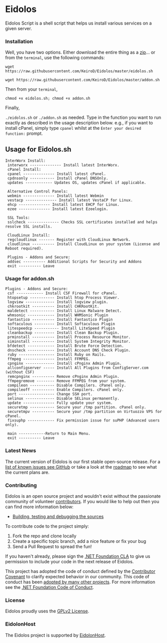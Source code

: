 # Eidolos
Eidolos Script is a shell script that helps us install various services on a given server.

### Installation
Well, you have two options. Either download the entire thing as a [zip](https://github.com/EidolonHost/Eidolos/archive/master.zip)... or from the `terminal`, use the following commands:


`wget https://raw.githubusercontent.com/KeiroD/Eidolos/master/eidolos.sh`

`wget https://raw.githubusercontent.com/KeiroD/Eidolos/master/addon.sh`

Then from your `terminal`,

`chmod +x eidolos.sh; chmod +x addon.sh`

Finally,

`./eidolos.sh` or `./addon.sh` as needed. Type in the function you want to run exactly as described in the usage description below. e.g., if you want to install cPanel, simply type `cpanel` whilst at the `Enter your desired function:` prompt.


## Usage for Eidolos.sh
```
InterWorx Install:
 interworx -------------- Install latest InterWorx.
 cPanel Install:
 cpanel -------------- Install latest cPanel.
 cpdnsonly ----------- Install cPanel DNSOnly.
 updates ------------ Updates OS, updates cPanel if applicable.

 Alternative Control Panels:
 webmin -------------- Install latest Webmin
 vestacp -------------- Install latest VestaCP for Linux.
 ehcp -------------- Install latest EHCP for Linux.
 ezee -------------- Install latest Ezeelogin.

 SSL Tools:
 sslcheck -------------- Checks SSL certificates installed and helps resolve SSL installs.

 CloudLinux Install:
 regcloudlinux ------- Register with CloudLinux Network.
 cloudlinux ---------- Install CloudLinux on your system (License and Reboot required).

 Plugins - Addons and Secure:
 addsec ---------- Additional Scripts for Security and Addons
 exit ---------- Leave
```

### Usage for addon.sh

```
Plugins - Addons and Secure:
 csf ------------ Install CSF Firewall for cPanel.
 htopsetup ----------- Install htop Process Viewer.
 logview ------------- Install logview plugin.
 chkrootkit ---------- Install CHKRootKit.
 maldetect ----------- Install Linux Malware Detect.
 whmsonic ------------ Install WHMSonic Plugin
 fantastico ---------- Install Fantastico Plugin
 softaculous --------- Install Softaculous Plugin
 litespeedcp ----------- Install LiteSpeed Plugin
 cleanbackup --------- Install Clean Backup Plugin.
 prminstall ---------- Install Process Resource Monitor.
 siminstall ---------- Install System Integrity Monitor.
 bfdetect ------------ Install Brute Force Detection.
 dnscheck ------------ Install Account DNS Check Plugin.
 ruby ---------------- Install Ruby on Rails.
 ffmpeg -------------- Install FFMPEG.
 cpnginx ------------- Install cPnginx Admin Plugin.
 allconfigserver ----- Install All Plugins from ConfigServer.com (without CSF)
 remcpnginx ---------- Remove cPnginx Admin Plugin.
 ffmpegremove -------- Remove FFMPEG from your system.
 compileon ----------- Disable Compilers. cPanel only.
 compileoff ---------- Enable Compilers. cPanel only.
 port ---------------- Change SSH port.
 selinux ------------- Disable SELinux permanently.
 update -------------- Fully update your system.
 securetmp ----------- Secure your /tmp partition. cPanel only.
 securetmpv ---------- Secure your /tmp partition on Virtuozzo VPS for cPanel.
 fixsuphp ------------ Fix permission issue for suPHP (Advanced users only).

 main ------------Return to Main Menu.
 exit ---------- Leave
```

### Latest News
The current version of Eidolos is our first stable open-source release.
For a [list of known issues see GitHub](https://github.com/EidolonHost/Eidolos/issues) or take a look at the [roadmap](roadmap.md) to see what the current plans are.

### Contributing
Eidolos is an open source project and wouldn't exist without the passionate community of volunteer [contributors](https://github.com/EidolonHost/Eidolos/graphs/contributors).
If you would like to help out then you can find more information below:

* [Building, testing and debugging the sources](https://github.com/EidolonHost/Eidolos/wiki/Building,-Testing,-and-Debugging)

To contribute code to the project simply:
  1. Fork the repo and clone locally
  2. Create a specific topic branch, add a nice feature or fix your bug
  3. Send a Pull Request to spread the fun!

If you haven't already, please sign the [.NET Foundation CLA](http://cla2.dotnetfoundation.org) to give us permission to include your code in the next release of Eidolos.

This project has adopted the code of conduct defined by the [Contributor Covenant](http://contributor-covenant.org/) to clarify expected behavior in our community. This code of conduct has been [adopted by many other projects](http://contributor-covenant.org/adopters/). For more information see the [.NET Foundation Code of Conduct](http://www.dotnetfoundation.org/code-of-conduct).

### License
Eidolos proudly uses the [GPLv2 License](LICENSE).

### EidolonHost

The Eidolos project is supported by [EidolonHost](https://eidolonhost.com).
